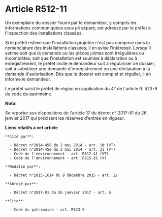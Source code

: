 # Article R512-11

Un exemplaire du dossier fourni par le demandeur, y compris les informations communiquées sous pli séparé, est adressé par le
préfet à l'inspection des installations classées. 

Si le préfet estime que l'installation projetée n'est pas comprise dans la nomenclature des installations classées, il en
avise l'intéressé. Lorsqu'il estime soit que la demande ou les pièces jointes sont irrégulières ou incomplètes, soit que
l'installation est soumise à déclaration ou à enregistrement, le préfet invite le demandeur soit à régulariser ce dossier,
soit à substituer une demande d'enregistrement ou une déclaration à la demande d'autorisation. Dès que le dossier est complet
et régulier, il en informe le demandeur. 

Le préfet saisit le préfet de région en application du 4° de l'article R. 523-9 du code du patrimoine.

**Nota:**

Se reporter aux dispositions de l'article 17 du décret n° 2017-81 du 26 janvier 2017 qui précisent les réserves d'entrée en
vigueur.

**Liens relatifs à cet article**

	**Cité par**:

	  - Décret n°2014-450 du 2 mai 2014 - art. 10 (VT)
	  - Décret n°2014-450 du 2 mai 2014 - art. 31 (VT)
	  - Code de l'environnement - art. R512-41 (VT)
	  - Code de l'environnement - art. R515-15 (V)

	**Modifié par**:

	  - Décret n°2015-1614 du 9 décembre 2015 - art. 22

	**Abrogé par**:

	  - Décret n°2017-81 du 26 janvier 2017 - art. 6

	**Cite**:

	  - Code du patrimoine - art. R523-9
